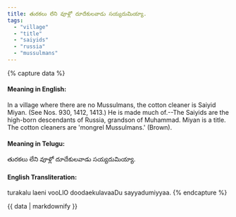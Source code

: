 ```yaml
---
title: తురకలు లేని వూళ్లో దూదేకులవాడు సయ్యదుమియ్యా.
tags:
  - "village"
  - "title"
  - "saiyids"
  - "russia"
  - "mussulmans"
---
```


{% capture data %}
#### Meaning in English:
In a village where there are no Mussulmans, the cotton cleaner is Saiyid Miyan.
(See Nos. 930, 1412, 1413.)
He is made much of.--The Saiyids are the high-born descendants of Russia, grandson of Muhammad. Miyan is a title. The cotton cleaners are 'mongrel Mussulmans.' (Brown).

#### Meaning in Telugu:
తురకలు లేని వూళ్లో దూదేకులవాడు సయ్యదుమియ్యా.

#### English Transliteration:
turakalu laeni vooLlO doodaekulavaaDu sayyadumiyyaa.
{% endcapture %}

<div class="notice">{{ data | markdownify }}</div>

